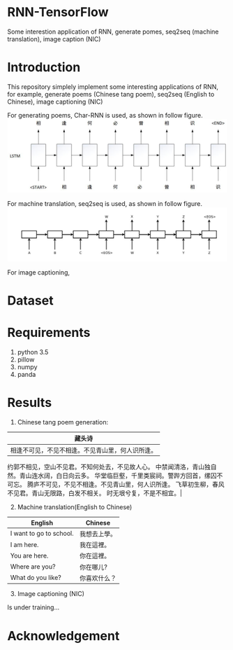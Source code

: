 # RNN-TensorFlow
Some interestion application of RNN, generate pomes, seq2seq (machine translation), image caption (NIC)

# Introduction
This repository simplely implement some interesting applications of RNN, for example, generate poems (Chinese tang poem), seq2seq (English to Chinese), image captioning (NIC)

For generating poems, Char-RNN is used, as shown in follow figure.
![](https://github.com/MingtaoGuo/RNN-TensorFlow/blob/master/IMGS/poem.jpg)

For machine translation, seq2seq is used, as shown in follow figure.
![](https://github.com/MingtaoGuo/RNN-TensorFlow/blob/master/IMGS/seq2seq.jpg)

For image captioning, 

# Dataset


# Requirements
1. python 3.5
2. pillow
3. numpy
4. panda

# Results
1. Chinese tang poem generation:

|藏头诗|
|-|
|相逢不可见，不见不相逢。不见青山里，何人识所逢。
约郭不相见，空山不见君。不知何处去，不见故人心。
中禁闻清洛，青山独自然。青山连水阔，白日向云多。
华堂临巨壑，千里类宸祠。警跸方回首，缧囚不可忘。
腾庐不可见，不见不相逢。不见青山里，何人识所逢。
飞草初生柳，春风不见君。青山无限路，白发不相关。
时无垠兮复，不是不相宜。|

2. Machine translation(English to Chinese)

|English|Chinese|
|-|-|
|I want to go to school.|我想去上學。|
|I am here.|我在這裡。|
|You are here.|你在這裡。|
|Where are you?|你在哪儿?|
|What do you like?|你喜欢什么？|

3. Image captioning (NIC)

Is under training...

# Acknowledgement







